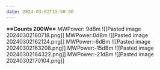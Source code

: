 ```yaml
---
date: 2024-03-02T15:50:00
---
```

**==Counts 200W==**
MWPower: 9dBm
![[Pasted image 20240302160718.png]]
MWPower:0dBm
![[Pasted image 20240302162124.png]]
MWPower:-6dBm
![[Pasted image 20240302163208.png]]
MWPower:-15dBm
![[Pasted image 20240302164322.png]]
MWPower:-21dBm
![[Pasted image 20240302170104.png]]
